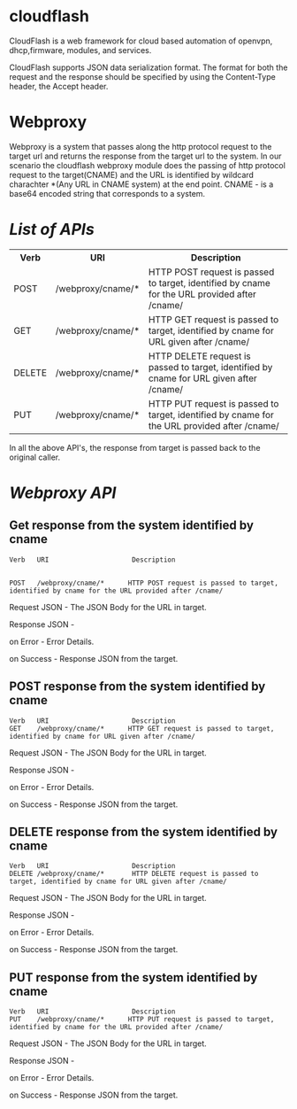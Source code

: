 cloudflash
==========

CloudFlash is a web framework for cloud based automation of openvpn, dhcp,firmware, modules, and services.

CloudFlash supports JSON data serialization format. The format for both the request and the response
should be specified by using the Content-Type header, the Accept header.

Webproxy
========

Webproxy is a system that passes along the http protocol request to the target url and returns the response from the target url to the system. In our scenario the cloudflash webproxy module does the passing of http protocol request to the target(CNAME) and the URL is identified by wildcard charachter *(Any URL in CNAME system) at the end point.
CNAME - is a base64 encoded string that corresponds to a system.

*List of APIs*
==============

<table>
  <tr>
    <th>Verb</th><th>URI</th><th>Description</th>
  </tr>
  <tr>
    <td>POST</td><td>/webproxy/cname/*</td><td>HTTP POST request is passed to target, identified by cname for the URL provided after /cname/</td>
  </tr>
  <tr>
    <td>GET</td><td>/webproxy/cname/*</td><td>HTTP GET request is passed to target, identified by cname for URL given after /cname/</td>
  </tr>

  <tr>
    <td>DELETE</td><td>/webproxy/cname/*</td><td>HTTP DELETE request is passed to target, identified by cname for URL given after /cname/</td>
  </tr>
  <tr>
    <td>PUT</td><td>/webproxy/cname/*</td><td>HTTP PUT request is passed to target, identified by cname for the URL provided after /cname/</td>
  </tr>

</table>

In all the above API's, the response from target is passed back to the original caller.


*Webproxy API*
==============

 Get response from the system identified by cname
--------------

    Verb   URI                     Description


    POST   /webproxy/cname/*      HTTP POST request is passed to target, identified by cname for the URL provided after /cname/

Request JSON - The JSON Body for the URL in target.

Response JSON - 

 on Error - Error Details.

 on Success - Response JSON from the target.
              


POST response from the system identified by cname
--------------

    Verb   URI                     Description
    GET	   /webproxy/cname/*      HTTP GET request is passed to target, identified by cname for URL given after /cname/

Request JSON - The JSON Body for the URL in target.

Response JSON - 

 on Error - Error Details.

 on Success - Response JSON from the target.
              

DELETE response from the system identified by cname
--------------

    Verb   URI                     Description
    DELETE /webproxy/cname/*       HTTP DELETE request is passed to target, identified by cname for URL given after /cname/


Request JSON - The JSON Body for the URL in target.

Response JSON - 

 on Error - Error Details.
 
 on Success - Response JSON from the target.
              


PUT response from the system identified by cname
--------------

    Verb   URI                     Description
    PUT	   /webproxy/cname/*      HTTP PUT request is passed to target, identified by cname for the URL provided after /cname/

Request JSON - The JSON Body for the URL in target.

Response JSON - 

 on Error - Error Details.
 
 on Success - Response JSON from the target.
              

